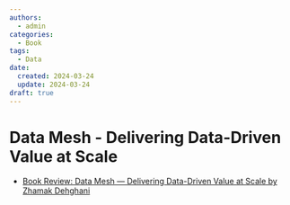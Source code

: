 ```yaml
---
authors:
  - admin
categories:
  - Book
tags:
  - Data
date:
  created: 2024-03-24
  update: 2024-03-24
draft: true
---
```


# Data Mesh - Delivering Data-Driven Value at Scale

- [Book Review: Data Mesh — Delivering Data-Driven Value at Scale by Zhamak Dehghani](https://medium.com/@vbsm72/book-review-data-mesh-delivering-data-driven-value-at-scale-by-zhamak-dehghani-16e4068a4115)
